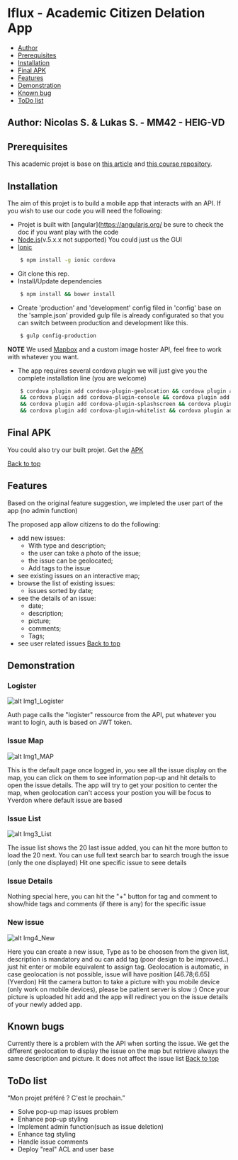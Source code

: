 # Iflux - Academic Citizen Delation App

<a name="top"></a>

* [Author](#author)
* [Prerequisites](#pre)
* [Installation](#install)
* [Final APK](#APK)
* [Features](#features)
* [Demonstration](#demo)
* [Known bug](#bug)
* [ToDo list](#todo)


<a name="author"></a>
## Author: Nicolas S. & Lukas S. - MM42 - HEIG-VD
<a name="pre"></a>
## Prerequisites

This academic projet is base on [this article](http://www.iflux.io/use-case/2015/02/03/citizen-engagement.html) and [this course repository](https://github.com/SoftEng-HEIGVD/Teaching-HEIGVD-CM_WEBS-2016).

<a name="install"></a>
## Installation

The aim of this projet is to build a mobile app that interacts with an API.
If you wish to use our code you will need the following:

* Projet is built with [angular](https://angularjs.org/ be sure to check the doc if you want play with the code
* [Node.js](https://nodejs.org)(v.5.x.x not supported)
You could just us the GUI
* [Ionic](http://ionicframework.com/)
```sh
    $ npm install -g ionic cordova
```
* Git clone this rep.
* Install/Update dependencies 
```sh
    $ npm install && bower install
```
* Create 'production' and 'development' config filed in 'config' base on the 'sample.json' provided gulp file is already configurated so that you can switch between production and development like this.
```sh
    $ gulp config-production
```
**NOTE** We used [Mapbox](https://www.mapbox.com/) and a custom image hoster API, feel free to work with whatever you want.
* The app requires several cordova plugin we will just give you the complete installation line (you are welcome)
```sh
    $ cordova plugin add cordova-plugin-geolocation && cordova plugin add cordova-plugin-camera
    && cordova plugin add cordova-plugin-console && cordova plugin add cordova-plugin-device
    && cordova plugin add cordova-plugin-splashscreen && cordova plugin add cordova-plugin-statusbar
    && cordova plugin add cordova-plugin-whitelist && cordova plugin add ionic-plugin-keyboard
```


<a name="APK"></a>
## Final APK
You could also try our built projet. Get the [APK](http://www.)


<a href="#top">Back to top</a>



<a name="features"></a>
## Features

Based on the original feature suggestion, we impleted the user part of the app (no admin function)


The proposed app allow citizens to do the following:

* add new issues:
  * With type and description;
  * the user can take a photo of the issue;
  * the issue can be geolocated;
  * Add tags to the issue
* see existing issues on an interactive map;
* browse the list of existing issues:
  * issues sorted by date;
* see the details of an issue:
  * date;
  * description;
  * picture;
  * comments;
  * Tags;
* see user related issues
<a href="#top">Back to top</a>

<a name="demo"></a>
## Demonstration
### Logister
![alt Img1_Logister](http://ac2p.ch/tmp/1_Logister.PNG)


Auth page calls the "logister" ressource from the API, put whatever you want to login, auth is based on JWT token.
### Issue Map
![alt Img1_MAP](http://ac2p.ch/tmp/2_Map.PNG)


This is the default page once logged in, you see all the issue display on the map, you can click on them to see information pop-up and hit details to open the issue details.
The app will try to get your position to center the map, when geolocation can't access your postion you will be focus to Yverdon where default issue are based
### Issue List
![alt Img3_List](http://ac2p.ch/tmp/3_List.PNG)


The issue list shows the 20 last issue added, you can hit the more button to load the 20 next.
You can use full text search bar to search trough the issue (only the one displayed)
Hit one specific issue to seee details
### Issue Details
Nothing special here, you can hit the "+" button for tag and comment to show/hide tags and comments (if there is any) for the specific issue
### New issue
![alt Img4_New](http://ac2p.ch/tmp/4_New.PNG)


Here you can create a new issue, Type as to be choosen from the given list, description is mandatory and ou can add tag (poor design to be improved..) just hit enter or mobile equivalent to assign tag.
Geolocation is automatic, in case geolocation is not possible, issue will have position  [46.78;6.65] (Yverdon)
Hit the camera button to take a picture with you mobile device (only work on mobile devices), please be patient server is slow :)
Once your picture is uploaded hit add and the app will redirect you on the issue details of your newly added app.



<a name="bug"></a>
## Known bugs

Currently there is a problem with the API when sorting the issue.
We get the different geolocation to display the issue on the map but retrieve always the same description and picture.
It does not affect the issue list
<a href="#top">Back to top</a>
<a name="todo"></a>
## ToDo list

“Mon projet préféré ? C'est le prochain.”

* Solve pop-up map issues problem
* Enhance pop-up styling
* Implement admin function(such as issue deletion)
* Enhance tag styling
* Handle issue comments
* Deploy "real" ACL and user base
